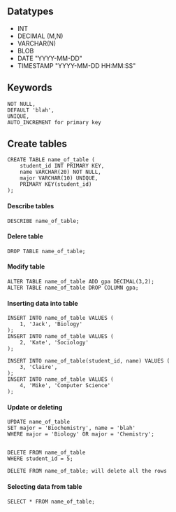 ## Datatypes

- INT
- DECIMAL (M,N)
- VARCHAR(N)
- BLOB
- DATE         "YYYY-MM-DD"
- TIMESTAMP    "YYYY-MM-DD HH:MM:SS"

## Keywords

    NOT NULL,
    DEFAULT 'blah',
    UNIQUE,
    AUTO_INCREMENT for primary key

## Create tables

    CREATE TABLE name_of_table (
        student_id INT PRIMARY KEY,
        name VARCHAR(20) NOT NULL,
        major VARCHAR(10) UNIQUE,
        PRIMARY KEY(student_id)
    );

#### Describe tables

    DESCRIBE name_of_table;

#### Delere table

    DROP TABLE name_of_table;

#### Modify table

    ALTER TABLE name_of_table ADD gpa DECIMAL(3,2);
    ALTER TABLE name_of_table DROP COLUMN gpa;

#### Inserting data into table

    INSERT INTO name_of_table VALUES (
        1, 'Jack', 'Biology'
    );
    INSERT INTO name_of_table VALUES (
        2, 'Kate', 'Sociology'
    );

    INSERT INTO name_of_table(student_id, name) VALUES (
        3, 'Claire',
    );
    INSERT INTO name_of_table VALUES (
        4, 'Mike', 'Computer Science'
    );

#### Update or deleting

    UPDATE name_of_table
    SET major = 'Biochemistry', name = 'blah'
    WHERE major = 'Biology' OR major = 'Chemistry';


    DELETE FROM name_of_table
    WHERE student_id = 5;

    DELETE FROM name_of_table; will delete all the rows

#### Selecting data from table

    SELECT * FROM name_of_table;